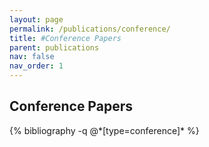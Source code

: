 ```yaml
---
layout: page
permalink: /publications/conference/
title: #Conference Papers
parent: publications
nav: false
nav_order: 1
---
```


<!-- _pages/conference.md -->

<div class="publications">
  <h2>Conference Papers</h2>
  {% bibliography -q @*[type=conference]* %}
</div>
